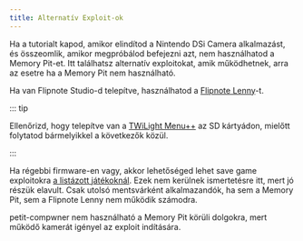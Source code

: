 ```yaml
---
title: Alternatív Exploit-ok
---
```


Ha a tutorialt kapod, amikor elindítod a Nintendo DSi Camera alkalmazást, és összeomlik, amikor megpróbálod befejezni azt, nem használhatod a Memory Pit-et. Itt találhatsz alternatív exploitokat, amik működhetnek, arra az esetre ha a Memory Pit nem használható.

Ha van Flipnote Studio-d telepítve, használhatod a [Flipnote Lenny](launching-the-flipnote-exploit.html)-t.

::: tip

Ellenőrizd, hogy telepítve van a [TWiLight Menu++](get-started.html#section-i-prep-work) az SD kártyádon, mielőtt folytatod bármelyikkel a következők közül.

:::

Ha régebbi firmware-en vagy, akkor lehetőséged lehet save game exploitokra [a listázott játékoknál](https://dsibrew.org/wiki/DSi_exploits#DSiWare(True_DSi-Mode)_Exploits). Ezek nem kerülnek ismertetésre itt, mert jó részük elavult. Csak utolsó mentsvárként alkalmazandók, ha sem a Memory Pit, sem a Flipnote Lenny nem működik számodra.

petit-compwner nem használható a Memory Pit körüli dolgokra, mert működő kamerát igényel az exploit indítására.
